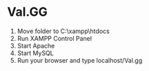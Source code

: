 # Val.GG

1. Move folder to C:\xampp\htdocs
2. Run XAMPP Control Panel
3. Start Apache
4. Start MySQL
5. Run your browser and type localhost/Val.gg
